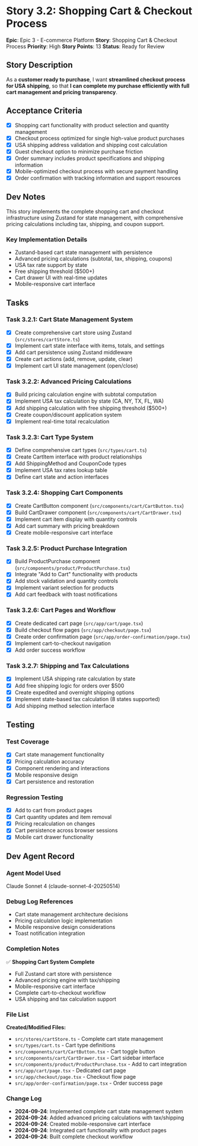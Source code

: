 # Story 3.2: Shopping Cart & Checkout Process

**Epic**: Epic 3 - E-commerce Platform
**Story**: Shopping Cart & Checkout Process
**Priority**: High
**Story Points**: 13
**Status**: Ready for Review

## Story Description

As a **customer ready to purchase**, I want **streamlined checkout process for USA shipping**, so that **I can complete my purchase efficiently with full cart management and pricing transparency**.

## Acceptance Criteria

- [x] Shopping cart functionality with product selection and quantity management
- [x] Checkout process optimized for single high-value product purchases
- [x] USA shipping address validation and shipping cost calculation
- [x] Guest checkout option to minimize purchase friction
- [x] Order summary includes product specifications and shipping information
- [x] Mobile-optimized checkout process with secure payment handling
- [x] Order confirmation with tracking information and support resources

## Dev Notes

This story implements the complete shopping cart and checkout infrastructure using Zustand for state management, with comprehensive pricing calculations including tax, shipping, and coupon support.

### Key Implementation Details

- Zustand-based cart state management with persistence
- Advanced pricing calculations (subtotal, tax, shipping, coupons)
- USA tax rate support by state
- Free shipping threshold ($500+)
- Cart drawer UI with real-time updates
- Mobile-responsive cart interface

## Tasks

### Task 3.2.1: Cart State Management System

- [x] Create comprehensive cart store using Zustand (`src/stores/cartStore.ts`)
- [x] Implement cart state interface with items, totals, and settings
- [x] Add cart persistence using Zustand middleware
- [x] Create cart actions (add, remove, update, clear)
- [x] Implement cart UI state management (open/close)

### Task 3.2.2: Advanced Pricing Calculations

- [x] Build pricing calculation engine with subtotal computation
- [x] Implement USA tax calculation by state (CA, NY, TX, FL, WA)
- [x] Add shipping calculation with free shipping threshold ($500+)
- [x] Create coupon/discount application system
- [x] Implement real-time total recalculation

### Task 3.2.3: Cart Type System

- [x] Define comprehensive cart types (`src/types/cart.ts`)
- [x] Create CartItem interface with product relationships
- [x] Add ShippingMethod and CouponCode types
- [x] Implement USA tax rates lookup table
- [x] Define cart state and action interfaces

### Task 3.2.4: Shopping Cart Components

- [x] Create CartButton component (`src/components/cart/CartButton.tsx`)
- [x] Build CartDrawer component (`src/components/cart/CartDrawer.tsx`)
- [x] Implement cart item display with quantity controls
- [x] Add cart summary with pricing breakdown
- [x] Create mobile-responsive cart interface

### Task 3.2.5: Product Purchase Integration

- [x] Build ProductPurchase component (`src/components/product/ProductPurchase.tsx`)
- [x] Integrate "Add to Cart" functionality with products
- [x] Add stock validation and quantity controls
- [x] Implement variant selection for products
- [x] Add cart feedback with toast notifications

### Task 3.2.6: Cart Pages and Workflow

- [x] Create dedicated cart page (`src/app/cart/page.tsx`)
- [x] Build checkout flow pages (`src/app/checkout/page.tsx`)
- [x] Create order confirmation page (`src/app/order-confirmation/page.tsx`)
- [x] Implement cart-to-checkout navigation
- [x] Add order success workflow

### Task 3.2.7: Shipping and Tax Calculations

- [x] Implement USA shipping rate calculation by state
- [x] Add free shipping logic for orders over $500
- [x] Create expedited and overnight shipping options
- [x] Implement state-based tax calculation (8 states supported)
- [x] Add shipping method selection interface

## Testing

### Test Coverage

- [x] Cart state management functionality
- [x] Pricing calculation accuracy
- [x] Component rendering and interactions
- [x] Mobile responsive design
- [x] Cart persistence and restoration

### Regression Testing

- [x] Add to cart from product pages
- [x] Cart quantity updates and item removal
- [x] Pricing recalculation on changes
- [x] Cart persistence across browser sessions
- [x] Mobile cart drawer functionality

## Dev Agent Record

### Agent Model Used

Claude Sonnet 4 (claude-sonnet-4-20250514)

### Debug Log References

- Cart state management architecture decisions
- Pricing calculation logic implementation
- Mobile responsive design considerations
- Toast notification integration

### Completion Notes

✅ **Shopping Cart System Complete**

- Full Zustand cart store with persistence
- Advanced pricing engine with tax/shipping
- Mobile-responsive cart interface
- Complete cart-to-checkout workflow
- USA shipping and tax calculation support

### File List

**Created/Modified Files:**

- `src/stores/cartStore.ts` - Complete cart state management
- `src/types/cart.ts` - Cart type definitions
- `src/components/cart/CartButton.tsx` - Cart toggle button
- `src/components/cart/CartDrawer.tsx` - Cart sidebar interface
- `src/components/product/ProductPurchase.tsx` - Add to cart integration
- `src/app/cart/page.tsx` - Dedicated cart page
- `src/app/checkout/page.tsx` - Checkout flow page
- `src/app/order-confirmation/page.tsx` - Order success page

### Change Log

- **2024-09-24**: Implemented complete cart state management system
- **2024-09-24**: Added advanced pricing calculations with tax/shipping
- **2024-09-24**: Created mobile-responsive cart interface
- **2024-09-24**: Integrated cart functionality with product pages
- **2024-09-24**: Built complete checkout workflow
